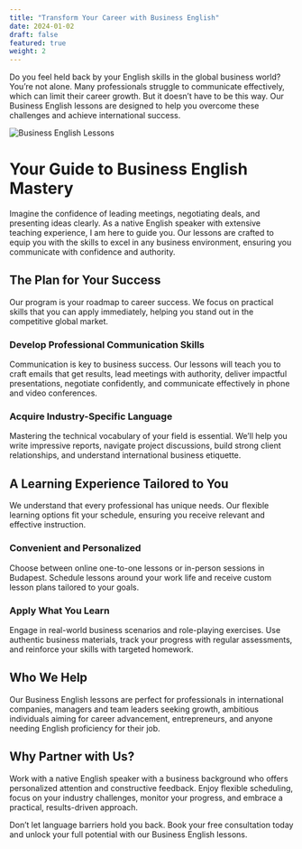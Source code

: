 ```yaml
---
title: "Transform Your Career with Business English"
date: 2024-01-02
draft: false
featured: true
weight: 2
---
```


Do you feel held back by your English skills in the global business world? You’re not alone. Many professionals struggle to communicate effectively, which can limit their career growth. But it doesn’t have to be this way. Our Business English lessons are designed to help you overcome these challenges and achieve international success.
<!--more-->

![Business English Lessons](/images/illustrations/pointing.svg)

# Your Guide to Business English Mastery

Imagine the confidence of leading meetings, negotiating deals, and presenting ideas clearly. As a native English speaker with extensive teaching experience, I am here to guide you. Our lessons are crafted to equip you with the skills to excel in any business environment, ensuring you communicate with confidence and authority.

## The Plan for Your Success

Our program is your roadmap to career success. We focus on practical skills that you can apply immediately, helping you stand out in the competitive global market.

### Develop Professional Communication Skills

Communication is key to business success. Our lessons will teach you to craft emails that get results, lead meetings with authority, deliver impactful presentations, negotiate confidently, and communicate effectively in phone and video conferences.

### Acquire Industry-Specific Language

Mastering the technical vocabulary of your field is essential. We’ll help you write impressive reports, navigate project discussions, build strong client relationships, and understand international business etiquette.

## A Learning Experience Tailored to You

We understand that every professional has unique needs. Our flexible learning options fit your schedule, ensuring you receive relevant and effective instruction.

### Convenient and Personalized

Choose between online one-to-one lessons or in-person sessions in Budapest. Schedule lessons around your work life and receive custom lesson plans tailored to your goals.

### Apply What You Learn

Engage in real-world business scenarios and role-playing exercises. Use authentic business materials, track your progress with regular assessments, and reinforce your skills with targeted homework.

## Who We Help

Our Business English lessons are perfect for professionals in international companies, managers and team leaders seeking growth, ambitious individuals aiming for career advancement, entrepreneurs, and anyone needing English proficiency for their job.

## Why Partner with Us?

Work with a native English speaker with a business background who offers personalized attention and constructive feedback. Enjoy flexible scheduling, focus on your industry challenges, monitor your progress, and embrace a practical, results-driven approach.

Don’t let language barriers hold you back. Book your free consultation today and unlock your full potential with our Business English lessons.
